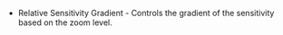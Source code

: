 - Relative Sensitivity Gradient - Controls the gradient of the sensitivity based on the zoom level.
